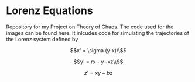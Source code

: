 # Lorenz Equations

Repository for my Project on Theory of Chaos. The code used for the images can be found here. It inlcudes code for simulating the trajectories of the Lorenz system defined by 

```math
x' = \sigma (y-x)\\
```
```math
y' = rx - y -xz\\
```
```math
z' = xy - bz
```

